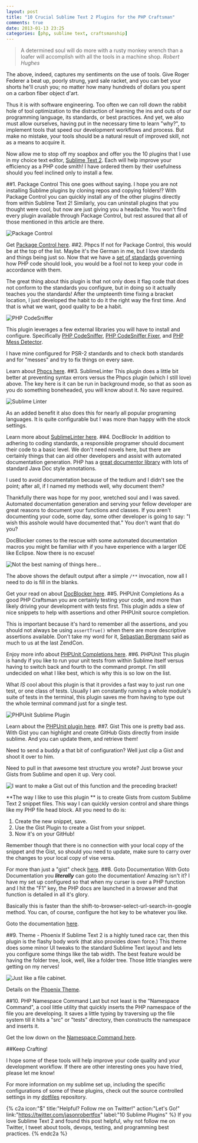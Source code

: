 ```yaml
---
layout: post
title: "10 Crucial Sublime Text 2 Plugins for the PHP Craftsman"
comments: true
date: 2013-01-13 23:25
categories: [php, sublime text, craftsmanship]
---
```


<blockquote>
A determined soul will do more with a rusty monkey wrench than a loafer will accomplish with all the tools in a machine shop.
<cite>Robert Hughes</cite>
</blockquote>
The above, indeed, captures my sentiments on the use of tools. Give Roger Federer a beat up, poorly strung, yard sale racket, and you can bet your shorts he'll crush you; no matter how many hundreds of dollars you spent on a carbon fiber object d'art.

Thus it is with software engineering. Too often we can roll down the rabbit hole of tool optimization to the distraction of learning the ins and outs of our programming language, its standards, or best practices. And yet, we also must allow ourselves, having put in the necessary time to learn "why?", to implement tools that speed our development workflows and process. But make no mistake, your tools should be a natural result of improved skill, not as a means to acquire it.

Now allow me to stop off my soapbox and offer you the 10 plugins that I use in my choice text editor, [Sublime Text 2](http://www.sublimetext.com/2). Each will help improve your efficiency as a PHP code smith! I have ordered them by their usefulness should you feel inclined only to install a few.

##1. Package Control
This one goes without saying. I hope you are not installing Sublime plugins by cloning repos and copying folders!? With Package Control you can quickly install any of the other plugins directly from within Sublime Text 2! Similarly, you can uninstall plugins that you thought were cool, but now are just giving you a headache. You won't find every plugin available through Package Control, but rest assured that all of those mentioned in this article are there.

![Package Control](/images/post-content/package-control.png)

Get [Package Control here](http://wbond.net/sublime_packages/package_control/installation).
##2. Phpcs
If not for Package Control, this would be at the top of the list. Maybe it's the German in me, but I love standards and things being just so. Now that we have a [set of standards](https://github.com/php-fig/fig-standards) governing how PHP code should look, you would be a fool not to keep your code in accordance with them.

The great thing about this plugin is that not only does it flag code that does not conform to the standards you configure, but in doing so it actually teaches you the standards! After the umpteenth time fixing a bracket location, I just developed the habit to do it the right way the first time. And that is what we want, good quality to be a habit.

![PHP CodeSniffer](/images/post-content/phpcs.png)

This plugin leverages a few external libraries you will have to install and configure. Specifically [PHP CodeSniffer](http://pear.php.net/package/PHP_CodeSniffer/redirected), [PHP CodeSniffer Fixer](https://github.com/fabpot/PHP-CS-Fixer), and [PHP Mess Detector](http://phpmd.org/).

I have mine configured for PSR-2 standards and to check both standards and for "messes" and try to fix things on every save.

Learn about [Phpcs here](http://soulbroken.co.uk/code/sublimephpcs).
##3. SublimeLinter
This plugin does a little bit better at preventing syntax errors versus the Phpcs plugin (which I still love) above. The key here is it can be run in background mode, so that as soon as you do something boneheaded, you will know about it. No save required.

![Sublime Linter](/images/post-content/linter.png)

As an added benefit it also does this for nearly all popular programing languages. It is quite configurable but I was more than happy with the stock settings.

Learn more about [SublimeLinter here](https://github.com/SublimeLinter/SublimeLinter).
##4. DocBlockr
In addition to adhering to coding standards, a responsible programer should document their code to a basic level. We don't need novels here, but there are certainly things that can aid other developers and assist with automated documentation generation. PHP has a [great documentor library](http://www.phpdoc.org/) with lots of standard Java Doc style annotations.

I used to avoid documentation because of the tedium and I didn't see the point; after all, if I named my methods well, why document them?

Thankfully there was hope for my poor, wretched soul and I was saved. Automated documentation generation and serving your fellow developer are great reasons to document your functions and classes. If you aren't documenting your code, some day, some other developer is going to say: "I wish this asshole would have documented that." You don't want that do you?

DocBlocker comes to the rescue with some automated documentation macros you might be familiar with if you have experience with a larger IDE like Eclipse. Now there is no excuse!

![Not the best naming of things here…](/images/post-content/docblokr.png)

The above shows the default output after a simple `/**` invocation, now all I need to do is fill in the blanks.

Get your read on about [DocBlocker here](https://github.com/spadgos/sublime-jsdocs).
##5. PHPUnit Completions
As a good PHP Craftsman you are certainly testing your code, and more than likely driving your development with tests first. This plugin adds a slew of nice snippets to help with assertions and other PHPUnit source completion.

This is important because it's hard to remember all the assertions, and you should not always be using `assertTrue()` when there are more descriptive assertions available. Don't take my word for it, [Sebastian Bergmann](http://sebastian-bergmann.de/) said as much to us at the last ZendCon.

Enjoy more info about [PHPUnit Completions here](https://github.com/tkowalewski/phpunit-sublime-completions).
##6. PHPUnit
This plugin is handy if you like to run your unit tests from within Sublime itself versus having to switch back and fourth to the command prompt. I'm still undecided on what I like best, which is why this is so low on the list.

What *IS* cool about this plugin is that it provides a fast way to just run one test, or one class of tests. Usually I am constantly running a whole module's suite of tests in the terminal, this plugin saves me from having to type out the whole terminal command just for a single test.

![PHPUnit Sublime Plugin](/images/post-content/phpunit.png)

Learn about the [PHPUnit plugin here](https://github.com/stuartherbert/sublime-phpunit).
##7. Gist
This one is pretty bad ass. With Gist you can highlight and create GitHub Gists directly from inside sublime. And you can update them, and retrieve them!

Need to send a buddy a that bit of configuration? Well just clip a Gist and shoot it over to him.

Need to pull in that awesome test structure you wrote? Just browse your Gists from Sublime and open it up. Very cool.

![I want to make a Gist out of this function and the preceding bracket!](/images/post-content/gist.png)

**The way I like to use this plugin ** is to create Gists from custom Sublime Text 2 snippet files. This way I can quickly version control and share things like my PHP file head block. All you need to do is:

1. Create the new snippet, save.
2. Use the Gist Plugin to create a Gist from your snippet.
3. Now it's on your GitHub!

Remember though that there is no connection with your local copy of the snippet and the Gist, so should you need to update, make sure to carry over the changes to your local copy of vise versa.

For more than just a "gist" check [here](https://github.com/condemil/Gist).
##8. Goto Documentation
With Goto Documentation you ***literally*** can goto the documentation! Amazing isn't it? I have my set up configured so that when my curser is over a PHP function and I hit the "F1" key, the PHP docs are launched in a browser and that function is detailed in all it's glory.

Basically this is faster than the shift-to-browser-select-url-search-in-google method. You can, of course, configure the hot key to be whatever you like.

Goto the documentation [here](https://github.com/kemayo/sublime-text-2-goto-documentation).

##9. Theme - Phoenix
If Sublime Text 2 is a highly tuned race car, then this plugin is the flashy body work (that also provides down force.) This theme does some minor UI tweaks to the standard Sublime Text layout and lets you configure some things like the tab width. The best feature would be having the folder tree, look, well, like a folder tree. Those little triangles were getting on my nerves!

![Just like a file cabinet.](/images/post-content/phoenix.png)

Details on the [Phoenix Theme](http://netatoo.github.com/phoenix-theme/).

##10. PHP Namespace Command
Last but not least is the "Namespace Command", a cool little utility that quickly inserts the PHP namespace of the file you are developing. It saves a little typing by traversing up the file system till it hits a "src" or "tests" directory, then constructs the namespace and inserts it.

Get the low down on the [Namespace Command here](http://alexandre-salome.fr/blog/SublimeText-2-Insert-PHP-namespaces).

##Keep Crafting!

I hope some of these tools will help improve your code quality and your development workflow. If there are other interesting ones you have tried, please let me know!

For more information on my sublime set up, including the specific configurations of some of these plugins, check out the source controlled settings in my [dotfiles](https://github.com/jasonrobertfox/dotfiles) repository.

{% c2a icon:"$" title:"Helpful? Follow me on Twitter!" action:"Let's Go!" link:"https://twitter.com/jasonrobertfox" label:"10 Sublime Plugins" %}
If you love Sublime Text 2 and found this post helpful, why not follow me on Twitter, I tweet about tools, devops, testing, and programming best practices.
{% endc2a %}
